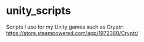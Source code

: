 # unity_scripts
Scripts I use for my Unity games such as Cryptr: https://store.steampowered.com/app/1972360/Cryptr/
